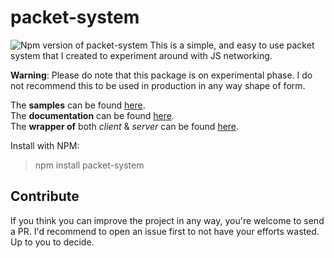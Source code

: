 # packet-system
![Npm version of packet-system](https://img.shields.io/npm/v/packet-system)
This is a simple, and easy to use packet system that I created to experiment around with JS networking.

**Warning**: Please do note that this package is on experimental phase. I do not recommend this to be used in production in any way shape of form.

The __samples__ can be found [here](https://github.com/yousef-essa/packet-system-sample).  
The __documentation__ can be found [here](https://github.com/yousef-essa/packet-system/wiki).  
The __wrapper of__ both _client_ & _server_ can be found [here](https://github.com/yousef-essa/packet-system-default).

Install with NPM:
> npm install packet-system

## Contribute
If you think you can improve the project in any way, you're welcome to send a PR. I'd recommend to open an issue first to not have your efforts wasted. Up to you to decide. 
